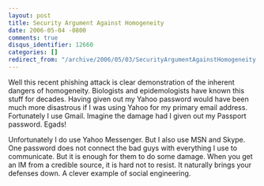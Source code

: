 ```yaml
---
layout: post
title: Security Argument Against Homogeneity
date: 2006-05-04 -0800
comments: true
disqus_identifier: 12660
categories: []
redirect_from: "/archive/2006/05/03/SecurityArgumentAgainstHomogeneity.aspx/"
---
```


Well this recent phishing attack is clear demonstration of the inherent
dangers of homogeneity. Biologists and epidemologists have known this
stuff for decades. Having given out my Yahoo password would have been
much more disastrous if I was using Yahoo for my primary email address.
Fortunately I use Gmail. Imagine the damage had I given out my Passport
password. Egads!

Unfortunately I do use Yahoo Messenger. But I also use MSN and Skype.
One password does not connect the bad guys with everything I use to
communicate. But it is enough for them to do some damage. When you get
an IM from a credible source, it is hard not to resist. It naturally
brings your defenses down. A clever example of social engineering.

